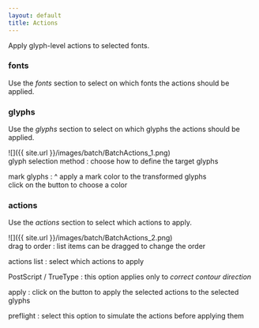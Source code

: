 ```yaml
---
layout: default
title: Actions
---
```


Apply glyph-level actions to selected fonts.

### fonts

Use the *fonts* section to select on which fonts the actions should be applied.

### glyphs

Use the *glyphs* section to select on which glyphs the actions should be applied.

<div class='container'>

<div class='screenshot' markdown='1'>
![]({{ site.url }}/images/batch/BatchActions_1.png)
</div>

<div class='captions' markdown='1'>
glyph selection method
: choose how to define the target glyphs

mark glyphs
: ^
  apply a mark color to the transformed glyphs  
  click on the button to choose a color
</div>

</div>

### actions

Use the *actions* section to select which actions to apply.

<div class='container'>

<div class='screenshot' markdown='1'>
![]({{ site.url }}/images/batch/BatchActions_2.png)
</div>

<div class='captions' markdown='1'>
drag to order
: list items can be dragged to change the order

actions list
: select which actions to apply

PostScript / TrueType
: this option applies only to *correct contour direction*

apply
: click on the button to apply the selected actions to the selected glyphs

preflight
: select this option to simulate the actions before applying them
</div>

</div>
